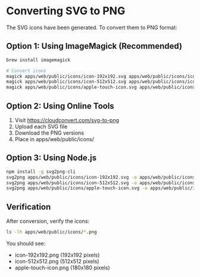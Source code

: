 # Converting SVG to PNG

The SVG icons have been generated. To convert them to PNG format:

## Option 1: Using ImageMagick (Recommended)
```bash
brew install imagemagick

# Convert icons
magick apps/web/public/icons/icon-192x192.svg apps/web/public/icons/icon-192x192.png
magick apps/web/public/icons/icon-512x512.svg apps/web/public/icons/icon-512x512.png
magick apps/web/public/icons/apple-touch-icon.svg apps/web/public/icons/apple-touch-icon.png
```

## Option 2: Using Online Tools
1. Visit https://cloudconvert.com/svg-to-png
2. Upload each SVG file
3. Download the PNG versions
4. Place in apps/web/public/icons/

## Option 3: Using Node.js
```bash
npm install -g svg2png-cli
svg2png apps/web/public/icons/icon-192x192.svg -o apps/web/public/icons/icon-192x192.png
svg2png apps/web/public/icons/icon-512x512.svg -o apps/web/public/icons/icon-512x512.png
svg2png apps/web/public/icons/apple-touch-icon.svg -o apps/web/public/icons/apple-touch-icon.png
```

## Verification
After conversion, verify the icons:
```bash
ls -lh apps/web/public/icons/*.png
```

You should see:
- icon-192x192.png (192x192 pixels)
- icon-512x512.png (512x512 pixels)
- apple-touch-icon.png (180x180 pixels)
